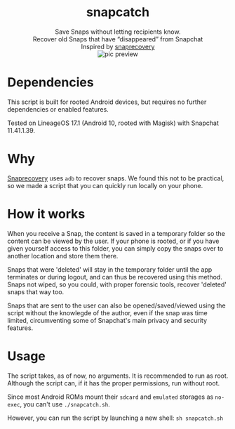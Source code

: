 <h1 align="center">snapcatch</h1>
<p align="center">
Save Snaps without letting recipients know. </br>Recover old Snaps that have “disappeared” from Snapchat
</br>
Inspired by <a href="https://github.com/sdushantha/snaprecovery">snaprecovery</a>
</br>
<img src="https://user-images.githubusercontent.com/10338882/130289966-e789022d-12cf-4b0f-b120-008145723a63.png" alt="pic preview">


# Dependencies
This script is built for rooted Android devices, but requires no further dependencies or enabled features.

Tested on LineageOS 17.1 (Android 10, rooted with Magisk) with Snapchat 11.41.1.39. 

# Why
[Snaprecovery](https://github.com/sdushantha/snaprecovery/) uses `adb` to recover snaps. We found this not to be practical, so we made a script that you can quickly run locally on your phone. 

# How it works
When you receive a Snap, the content is saved in a temporary folder so the content can be viewed by the user. If your phone is rooted, or if you have given yourself access to this folder, you can simply copy the snaps over to another location and store them there. 

Snaps that were 'deleted' will stay in the temporary folder until the app terminates or during logout, and can thus be recovered using this method. Snaps not wiped, so you could, with proper forensic tools, recover 'deleted' snaps that way too.

Snaps that are sent to the user can also be opened/saved/viewed using the script without the knowlegde of the author, even if the snap was time limited, circumventing some of Snapchat's main privacy and security features.


# Usage
The script takes, as of now, no arguments. It is recommended to run as root. Although the script can, if it has the proper permissions, run without root. 

Since most Android ROMs mount their `sdcard` and `emulated` storages as `no-exec`, you can't use `./snapcatch.sh`.

However, you can run the script by launching a new shell: `sh snapcatch.sh`
